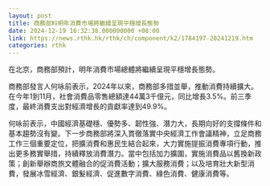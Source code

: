 ```yaml
---
layout: post
title: 商務部料明年消費市場將繼續呈現平穩增長態勢
date: 2024-12-19 16:32:38.000000000 +08:00
link: https://news.rthk.hk/rthk/ch/component/k2/1784197-20241219.htm
categories: rthk
---
```


在北京，商務部預計，明年消費市場總體將繼續呈現平穩增長態勢。

商務部發言人何咏前表示，2024年以來，商務部多措並舉，推動消費持續擴大。在今年1到11月，社會消費品零售總額達44萬3千億元，同比增長3.5%。前三季度，最終消費支出對經濟增長的貢獻率達到49.9%。

何咏前表示，中國經濟基礎穩、優勢多、韌性強、潛力大，長期向好的支撐條件和基本趨勢沒有變。下一步商務部將深入貫徹落實中央經濟工作會議精神，立足商務工作三個重要定位，把擴消費和惠民生結合起來，大力實施提振消費專項行動，推出更多務實舉措，持續釋放消費潛力。當中包括加力擴圍，實施消費品以舊換新政策；創新舉辦商旅文體融合的促消費活動；擴大服務消費；以及培育壯大新型消費，發展冰雪經濟、銀髮經濟、促進數字消費、綠色消費、健康消費等。
